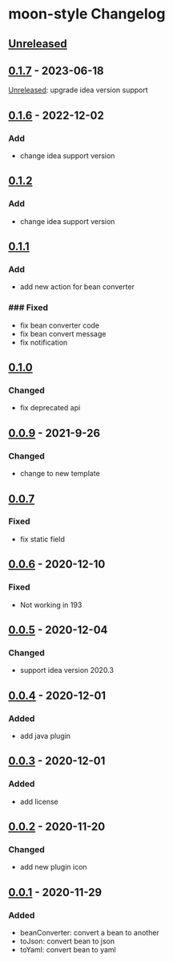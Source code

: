 <!-- Keep a Changelog guide -> https://keepachangelog.com -->

# moon-style Changelog

## [Unreleased]

## [0.1.7] - 2023-06-18

[Unreleased]: upgrade idea version support

## [0.1.6] - 2022-12-02

### Add
- change idea support version

## [0.1.2]

### Add
- change idea support version

## [0.1.1]

### Add
- add new action for bean converter

### ### Fixed
- fix bean converter code
- fix bean convert message
- fix notification

## [0.1.0]

### Changed
- fix deprecated api

## [0.0.9] - 2021-9-26

### Changed
- change to new template

## [0.0.7]

### Fixed
- fix static field

## [0.0.6] - 2020-12-10

### Fixed
- Not working in 193

## [0.0.5] - 2020-12-04

### Changed
- support idea version 2020.3

## [0.0.4] - 2020-12-01

### Added
- add java plugin

## [0.0.3] - 2020-12-01

### Added
- add license

## [0.0.2] - 2020-11-20

### Changed
- add new plugin icon

## [0.0.1] - 2020-11-29

### Added
- beanConverter: convert a bean to another
- toJson: convert bean to json
- toYaml: convert bean to yaml

[Unreleased]: https://github.com/GodMoonLight/moon-style/compare/v0.1.6...HEAD

[0.1.6]: https://github.com/GodMoonLight/moon-style/compare/v0.1.2...v0.1.6

[0.1.2]: https://github.com/GodMoonLight/moon-style/compare/v0.1.1...v0.1.2

[0.1.1]: https://github.com/GodMoonLight/moon-style/compare/v0.1.0...v0.1.1

[0.1.0]: https://github.com/GodMoonLight/moon-style/compare/v0.0.9...v0.1.0

[0.0.9]: https://github.com/GodMoonLight/moon-style/compare/v0.0.7...v0.0.9

[0.0.7]: https://github.com/GodMoonLight/moon-style/compare/v0.0.6...v0.0.7

[0.0.6]: https://github.com/GodMoonLight/moon-style/compare/v0.0.5...v0.0.6

[0.0.5]: https://github.com/GodMoonLight/moon-style/compare/v0.0.4...v0.0.5

[0.0.4]: https://github.com/GodMoonLight/moon-style/compare/v0.0.3...v0.0.4

[0.0.3]: https://github.com/GodMoonLight/moon-style/compare/v0.0.2...v0.0.3

[0.0.2]: https://github.com/GodMoonLight/moon-style/compare/v0.0.1...v0.0.2

[0.0.1]: https://github.com/GodMoonLight/moon-style/commits/v0.0.1

[Unreleased]: https://github.com/GodMoonLight/moon-style/compare/v0.1.6...HEAD

[0.1.6]: https://github.com/GodMoonLight/moon-style/compare/v0.1.2...v0.1.6

[0.1.2]: https://github.com/GodMoonLight/moon-style/compare/v0.1.1...v0.1.2

[0.1.1]: https://github.com/GodMoonLight/moon-style/compare/v0.1.0...v0.1.1

[0.1.0]: https://github.com/GodMoonLight/moon-style/compare/v0.0.9...v0.1.0

[0.0.9]: https://github.com/GodMoonLight/moon-style/compare/v0.0.7...v0.0.9

[0.0.7]: https://github.com/GodMoonLight/moon-style/compare/v0.0.6...v0.0.7

[0.0.6]: https://github.com/GodMoonLight/moon-style/compare/v0.0.5...v0.0.6

[0.0.5]: https://github.com/GodMoonLight/moon-style/compare/v0.0.4...v0.0.5

[0.0.4]: https://github.com/GodMoonLight/moon-style/compare/v0.0.3...v0.0.4

[0.0.3]: https://github.com/GodMoonLight/moon-style/compare/v0.0.2...v0.0.3

[0.0.2]: https://github.com/GodMoonLight/moon-style/compare/v0.0.1...v0.0.2

[0.0.1]: https://github.com/GodMoonLight/moon-style/commits/v0.0.1

[Unreleased]: https://github.com/GodMoonLight/moon-style/compare/v0.1.7...HEAD

[0.1.7]: https://github.com/GodMoonLight/moon-style/compare/v0.1.6...v0.1.7

[0.1.6]: https://github.com/GodMoonLight/moon-style/compare/v0.1.2...v0.1.6

[0.1.2]: https://github.com/GodMoonLight/moon-style/compare/v0.1.1...v0.1.2

[0.1.1]: https://github.com/GodMoonLight/moon-style/compare/v0.1.0...v0.1.1

[0.1.0]: https://github.com/GodMoonLight/moon-style/compare/v0.0.9...v0.1.0

[0.0.9]: https://github.com/GodMoonLight/moon-style/compare/v0.0.7...v0.0.9

[0.0.7]: https://github.com/GodMoonLight/moon-style/compare/v0.0.6...v0.0.7

[0.0.6]: https://github.com/GodMoonLight/moon-style/compare/v0.0.5...v0.0.6

[0.0.5]: https://github.com/GodMoonLight/moon-style/compare/v0.0.4...v0.0.5

[0.0.4]: https://github.com/GodMoonLight/moon-style/compare/v0.0.3...v0.0.4

[0.0.3]: https://github.com/GodMoonLight/moon-style/compare/v0.0.2...v0.0.3

[0.0.2]: https://github.com/GodMoonLight/moon-style/compare/v0.0.1...v0.0.2

[0.0.1]: https://github.com/GodMoonLight/moon-style/commits/v0.0.1

[Unreleased]: https://github.com/GodMoonLight/moon-style/compare/v0.1.7...HEAD

[0.1.7]: https://github.com/GodMoonLight/moon-style/compare/v0.1.6...v0.1.7

[0.1.6]: https://github.com/GodMoonLight/moon-style/compare/v0.1.2...v0.1.6

[0.1.2]: https://github.com/GodMoonLight/moon-style/compare/v0.1.1...v0.1.2

[0.1.1]: https://github.com/GodMoonLight/moon-style/compare/v0.1.0...v0.1.1

[0.1.0]: https://github.com/GodMoonLight/moon-style/compare/v0.0.9...v0.1.0

[0.0.9]: https://github.com/GodMoonLight/moon-style/compare/v0.0.7...v0.0.9

[0.0.7]: https://github.com/GodMoonLight/moon-style/compare/v0.0.6...v0.0.7

[0.0.6]: https://github.com/GodMoonLight/moon-style/compare/v0.0.5...v0.0.6

[0.0.5]: https://github.com/GodMoonLight/moon-style/compare/v0.0.4...v0.0.5

[0.0.4]: https://github.com/GodMoonLight/moon-style/compare/v0.0.3...v0.0.4

[0.0.3]: https://github.com/GodMoonLight/moon-style/compare/v0.0.2...v0.0.3

[0.0.2]: https://github.com/GodMoonLight/moon-style/compare/v0.0.1...v0.0.2

[0.0.1]: https://github.com/GodMoonLight/moon-style/commits/v0.0.1
